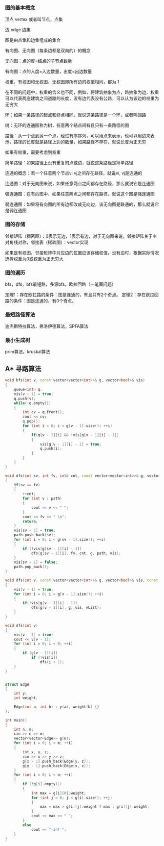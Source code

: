 ### 图的基本概念

顶点 vertex 或者叫节点，点集

边 edge 边集

图是由点集和边集组成的集合

有向图、无向图（每条边都是双向的）的概念

无向图：点的度=结点的子节点数量

有向图：点的入度=入边数量，出度=出边数量


权重，有权图和无权图，无权图即所有边的权值相同，都为 1

在不同的问题中，权重的含义也不同，例如，将建筑抽象为点，路抽象为边，权重可以代表两座建筑之间道路的长度，没有边代表没有公路，可以认为该边的权重为无穷大

环：如果一条路径的起点和终点相同，就说这条路径是一个环，或者叫回路

树：无环的连通图称为树，任意两个结点间有且只有一条路径的图

路径：从一个点到另一个点，经过有序序列，可以用点来表示，也可以用边来表示，路径的长度就是路径上边的数量，如果路径不存在，就说长度为正无穷

如果有权重，需要考虑到权重

简单路径：如果路径上没有重复的点或边，就说这条路径是简单路径

连通的概念：若一个任意两个节点vi vj之间存在路径，就说vi, vj是连通的

连通图：对于无向图来说，如果任意两点之间都存在路径，那么就说它是连通图

强连通图：在有向图中，如果任意两点之间都存在路径，就说这个图是强连通图

弱连通图：如果将有向图的所有边都改成无向边，该无向图是联通的，那么就说它是弱连通图

### 图的存储
邻接矩阵（稠密图）：0表示无边，1表示有边，对于无向图来说，邻接矩阵关于主对角线对称，邻接表（稀疏图）：vector实现

如果是有权图，邻接矩阵中对应边的位置应该存储权值，没有边时，根据实际情况选择权重为0或权重为正无穷大
### 图的遍历
bfs，dfs，bfs最短路，多源bfs，欧拉回路（一笔画问题）

定理1：存在欧拉路的条件：图是连通的，有且只有2个奇点。
定理2：存在欧拉回路的条件：图是连通的，有0个奇点。

### 最短路径算法
迪杰斯特拉算法，弗洛伊德算法，SPFA算法
### 最小生成树
prim算法，kruskal算法


## A* 寻路算法
```cpp
void bfs(int v, const vector<vector<int>>& g, vector<bool>& vis)
{
    queue<int> q;
    vis[v - 1] = true;
    q.push(v);
    while(!q.empty())
    {
        int cv = q.front();
        cout << cv;
        q.pop();
        for (int i = 0; i < g[v - 1].size(); ++i)
        {
            if(g[v - 1][i] && !vis[g[v - 1][i] - 1])
            {
                vis[g[v - 1][i] - 1] = true;
                q.push(i);
            }
        }
    }
}

void dfs(int sv, int fv, int& cnt, const vector<vector<int>>& g, vector<int>& path, vector<bool>& vis)
{
    if(sv == fv)
    {
        ++cnt;
        for (int v : path)
        {
            cout << v << " ";
        }
        cout << fv << " \n";
        return;
    }
    vis[sv - 1] = true;
    path.push_back(sv);
    for (int i = 0; i < g[sv - 1].size(); ++i)
    {
        if (!vis[g[sv - 1][i] - 1])
            dfs(g[sv - 1][i], fv, cnt, g, path, vis);
    }
    vis[sv - 1] = false;
    path.pop_back();
}

void dfs(int v, const vector<vector<int>>& g, vector<bool>& vis, const string& vList = "")
{
    vis[v - 1] = true;
    for (int i = 0; i < g[v - 1].size(); ++i)
    {
        if(!vis[g[v - 1][i] - 1])
            dfs(g[v - 1][i], g, vis, vList);
    }
}

void dfs(int v)
{
    vis[v - 1] = true;
    cout << v[v - 1];
    for (int i = 0; i < 8; ++i)
    {
        if (g[v - 1][i])
            if (!vis[i])
                dfs(i + 1);
    }
}


struct Edge
{
    int y;
    int weight;

    Edge(int a, int b) : y(a), weight(b) {}
};

int main()
{
    int n, m;
    cin >> n >> m;
    vector<vector<Edge>> g(n);
    for (int i = 0; i < m; ++i)
    {
        int x, y, z;
        cin >> x >> y >> z;
        g[x - 1].push_back(Edge(y, z));
        g[y - 1].push_back(Edge(x, z));
    }
    for (int i = 0; i < n; ++i)
    {
        if (!g[i].empty())
        {
            int max = g[i][0].weight;
            for (int j = 0; j < g[i].size(); ++j)
            {
                max = max > g[i][j].weight ? max : g[i][j].weight;
            }
            cout << max << " ";
        }
        else
            cout << "-inf ";
    }    
}
```